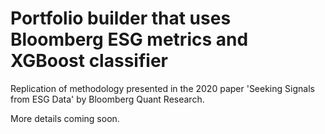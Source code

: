 # Portfolio builder that uses Bloomberg ESG metrics and XGBoost classifier
Replication of methodology presented in the 2020 paper 'Seeking Signals from ESG Data' by Bloomberg Quant Research.

More details coming soon.
